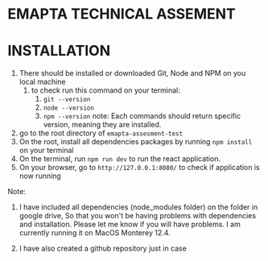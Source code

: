 # EMAPTA TECHNICAL ASSEMENT
# INSTALLATION

1. There should be installed or downloaded Git, Node and NPM on you local machine
   1. to check run this command on your terminal:
      1. `git --version`
      2. `node --version`
      3. `npm --version`
    note: Each commands should return specific version, meaning they are installed.
2. go to the root directory of `emapta-assesment-test`
3. On the root, install all dependencies packages by running `npm install` on your terminal
4. On the terminal, run `npm run dev` to run the react application.
5. On your browser, go to `http://127.0.0.1:8080/` to check if application is now running

Note: 
   1. I have included all dependencies (node_modules folder) on the folder in google drive, So that you won't be having problems with dependencies and installation. Please let me know if you will have problems. I am currently running it on MacOS Monterey 12.4. 

   2. I have also created a github repository just in case 
